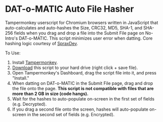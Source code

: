 # DAT-o-MATIC Auto File Hasher
Tampermonkey userscript for Chromium browsers written in JavaScript that auto-calculates and auto-hashes the Size, CRC32, MD5, SHA-1, and SHA-256 fields when you drag and drop a file into the Submit File page on No-Intro's DAT-o-MATIC. This script minimizes user error when datting. Core hashing logic courtesy of [SpraxDev](https://github.com/SpraxDev/no-intro-dir2dat).

To Use:
1. Install [Tampermonkey](https://www.tampermonkey.net/).
2. [Download](https://github.com/rarenight/datomatic-auto-file-hasher/raw/main/dom-hasher.js) this script to your hard drive (right click + save file).
3. Open Tampermonkey's Dashboard, drag the script file into it, and press "Install."
4. When datting on DAT-o-MATIC in the Submit File page, drag and drop the file onto the page. **This script is not compatible with files that are more than 2 GB in size (code hangs).**
6. Wait for the hashes to auto-populate on-screen in the first set of fields (e.g. Decrypted). 
7. If you drag a second file onto the screen, hashes will auto-populate on-screen in the second set of fields (e.g. Encrypted).
